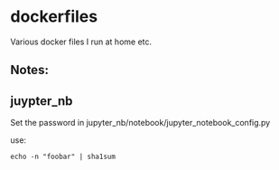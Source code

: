 # dockerfiles
Various docker files I run at home etc.

## Notes:
  
## juypter_nb
Set the password in jupyter_nb/notebook/jupyter_notebook_config.py
  
use:  
  
    echo -n "foobar" | sha1sum
